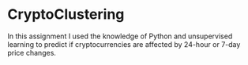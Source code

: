 # CryptoClustering
In this assignment I used the knowledge of Python and unsupervised learning to predict if cryptocurrencies are affected by 24-hour or 7-day price changes.
